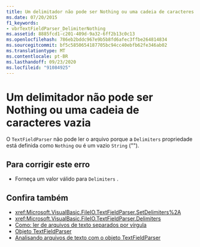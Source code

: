 ```yaml
---
title: Um delimitador não pode ser Nothing ou uma cadeia de caracteres vazia
ms.date: 07/20/2015
f1_keywords:
- vbrTextFieldParser_DelimiterNothing
ms.assetid: 8885fcd1-c201-409d-9a32-6ff2b13c0c13
ms.openlocfilehash: 786eb2bddc967e9b5b8fd6afec3ffbe264814834
ms.sourcegitcommit: bf5c5850654187705bc94cc40ebfb62fe346ab02
ms.translationtype: MT
ms.contentlocale: pt-BR
ms.lasthandoff: 09/23/2020
ms.locfileid: "91084925"
---
```

# <a name="a-delimiter-cannot-be-nothing-or-an-empty-string"></a>Um delimitador não pode ser Nothing ou uma cadeia de caracteres vazia

O `TextFieldParser` não pode ler o arquivo porque a `Delimiters` propriedade está definida como `Nothing` ou é um vazio `String` ("").  
  
## <a name="to-correct-this-error"></a>Para corrigir este erro  
  
- Forneça um valor válido para `Delimiters` .  
  
## <a name="see-also"></a>Confira também

- <xref:Microsoft.VisualBasic.FileIO.TextFieldParser.SetDelimiters%2A>
- <xref:Microsoft.VisualBasic.FileIO.TextFieldParser.Delimiters>
- [Como: ler de arquivos de texto separados por vírgula](../developing-apps/programming/drives-directories-files/how-to-read-from-comma-delimited-text-files.md)
- [Objeto TextFieldParser](../language-reference/objects/textfieldparser-object.md)
- [Analisando arquivos de texto com o objeto TextFieldParser](../developing-apps/programming/drives-directories-files/parsing-text-files-with-the-textfieldparser-object.md)
